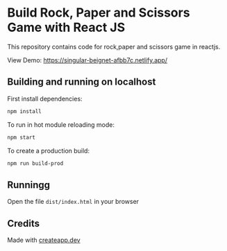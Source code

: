 # Build Rock, Paper and Scissors Game with React JS

This repository contains code for rock,paper and scissors game in reactjs.

View Demo:
https://singular-beignet-afbb7c.netlify.app/

## Building and running on localhost

First install dependencies:

```sh
npm install
```

To run in hot module reloading mode:

```sh
npm start
```

To create a production build:

```sh
npm run build-prod
```

## Runningg

Open the file `dist/index.html` in your browser

## Credits

Made with [createapp.dev](https://createapp.dev/)

